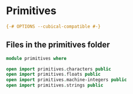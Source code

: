 # Primitives

```agda
{-# OPTIONS --cubical-compatible #-}
```

## Files in the primitives folder

```agda
module primitives where

open import primitives.characters public
open import primitives.floats public
open import primitives.machine-integers public
open import primitives.strings public
```
